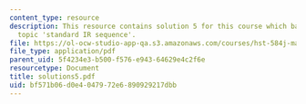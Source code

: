 ```yaml
---
content_type: resource
description: This resource contains solution 5 for this course which based upon the
  topic 'standard IR sequence'.
file: https://ol-ocw-studio-app-qa.s3.amazonaws.com/courses/hst-584j-magnetic-resonance-analytic-biochemical-and-imaging-techniques-spring-2006/bf571b06d0e4047972e6890929217dbb_solutions5.pdf
file_type: application/pdf
parent_uid: 5f4234e3-b500-f576-e943-64629e4c2f6e
resourcetype: Document
title: solutions5.pdf
uid: bf571b06-d0e4-0479-72e6-890929217dbb
---
```

